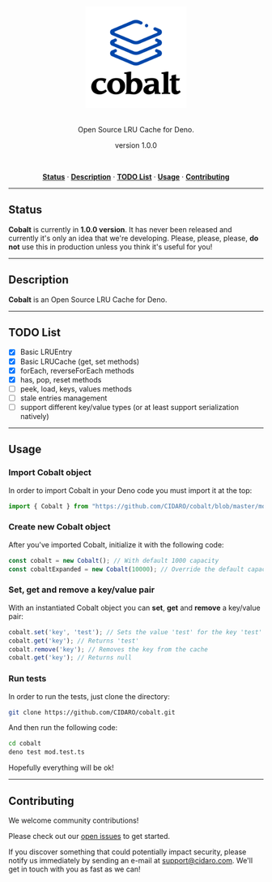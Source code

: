 <div align="center">
  <br/>
  <img src="./cobalt.png" width="200" />
  <br/>
  <br/>
  <p>
    Open Source LRU Cache for Deno.
  </p>
  <p>
    version 1.0.0
  </p>
  <br/>
  <p>
    <a href="#status"><strong>Status</strong></a> ·
    <a href="#description"><strong>Description</strong></a> ·
    <a href="#TODOlist"><strong>TODO List</strong></a> ·
    <a href="#usage"><strong>Usage</strong></a> ·
    <a href="#contributing"><strong>Contributing</strong></a>
  </p>
</div>

---

## Status

**Cobalt** is currently in **1.0.0 version**. It has never been released and currently it's only an idea that we're developing. Please, please, please, **do not** use this in production unless you think it's useful for you!

---

## Description

**Cobalt** is an Open Source LRU Cache for Deno.

---

## TODO List

- [x] Basic LRUEntry
- [x] Basic LRUCache (get, set methods)
- [x] forEach, reverseForEach methods
- [x] has, pop, reset methods
- [ ] peek, load, keys, values methods
- [ ] stale entries management
- [ ] support different key/value types (or at least support serialization natively)

---

## Usage

### Import Cobalt object

In order to import Cobalt in your Deno code you must import it at the top:

```typescript
import { Cobalt } from "https://github.com/CIDARO/cobalt/blob/master/mod.ts";
```

### Create new Cobalt object

After you've imported Cobalt, initialize it with the following code:

```typescript
const cobalt = new Cobalt(); // With default 1000 capacity
const cobaltExpanded = new Cobalt(10000); // Override the default capacity
```

### Set, get and remove a key/value pair

With an instantiated Cobalt object you can **set**, **get** and **remove** a key/value pair:

```typescript
cobalt.set('key', 'test'); // Sets the value 'test' for the key 'test'
cobalt.get('key'); // Returns 'test'
cobalt.remove('key'); // Removes the key from the cache
cobalt.get('key'); // Returns null
```

### Run tests

In order to run the tests, just clone the directory:

```bash
git clone https://github.com/CIDARO/cobalt.git
```

And then run the following code:

```bash
cd cobalt
deno test mod.test.ts
```

Hopefully everything will be ok!

---

## Contributing

We welcome community contributions!

Please check out our <a href="https://github.com/CIDARO/cobalt/issues">open issues</a> to get started.

If you discover something that could potentially impact security, please notify us immediately by sending an e-mail at <a href="mailto:support@cidaro.com">support@cidaro.com</a>. We'll get in touch with you as fast as we can!
